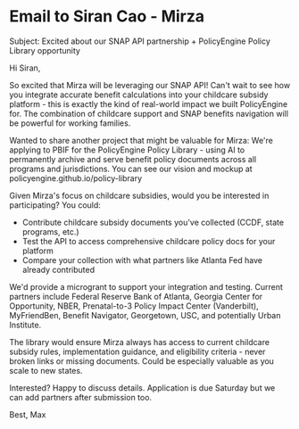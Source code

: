 # Email to Siran Cao - Mirza

Subject: Excited about our SNAP API partnership + PolicyEngine Policy Library opportunity

Hi Siran,

So excited that Mirza will be leveraging our SNAP API! Can't wait to see how you integrate accurate benefit calculations into your childcare subsidy platform - this is exactly the kind of real-world impact we built PolicyEngine for. The combination of childcare support and SNAP benefits navigation will be powerful for working families.

Wanted to share another project that might be valuable for Mirza: We're applying to PBIF for the PolicyEngine Policy Library - using AI to permanently archive and serve benefit policy documents across all programs and jurisdictions. You can see our vision and mockup at policyengine.github.io/policy-library

Given Mirza's focus on childcare subsidies, would you be interested in participating? You could:
- Contribute childcare subsidy documents you've collected (CCDF, state programs, etc.)
- Test the API to access comprehensive childcare policy docs for your platform
- Compare your collection with what partners like Atlanta Fed have already contributed

We'd provide a microgrant to support your integration and testing. Current partners include Federal Reserve Bank of Atlanta, Georgia Center for Opportunity, NBER, Prenatal-to-3 Policy Impact Center (Vanderbilt), MyFriendBen, Benefit Navigator, Georgetown, USC, and potentially Urban Institute.

The library would ensure Mirza always has access to current childcare subsidy rules, implementation guidance, and eligibility criteria - never broken links or missing documents. Could be especially valuable as you scale to new states.

Interested? Happy to discuss details. Application is due Saturday but we can add partners after submission too.

Best,
Max